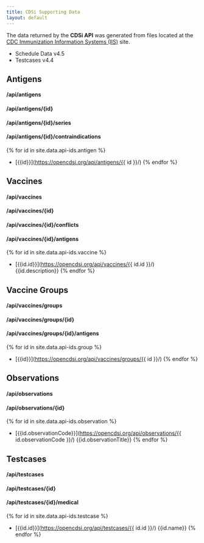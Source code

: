 ```yaml
---
title: CDSi Supporting Data
layout: default
---
```

The data returned by the **CDSi API** was generated from files located at the [CDC Immunization Information Systems (IIS)](https://www.cdc.gov/vaccines/programs/iis/cdsi.html) site. 

* Schedule Data v4.5
* Testcases v4.4

## Antigens

#### /api/antigens
#### /api/antigens/{id}
#### /api/antigens/{id}/series
#### /api/antigens/{id}/contraindications

{% for id in site.data.api-ids.antigen %}
* [{{id}}](https://opencdsi.org/api/antigens/{{ id }}/)
{% endfor %}

## Vaccines

#### /api/vaccines
#### /api/vaccines/{id}
#### /api/vaccines/{id}/conflicts
#### /api/vaccines/{id}/antigens

{% for id in site.data.api-ids.vaccine %}
* [{{id.id}}](https://opencdsi.org/api/vaccines/{{ id.id }}/) {{id.description}}
{% endfor %}

## Vaccine Groups

#### /api/vaccines/groups
#### /api/vaccines/groups/{id}
#### /api/vaccines/groups/{id}/antigens

{% for id in site.data.api-ids.group %}
* [{{id}}](https://opencdsi.org/api/vaccines/groups/{{ id }}/)
{% endfor %}

## Observations

#### /api/observations
#### /api/observations/{id}

{% for id in site.data.api-ids.observation %}
* [{{id.observationCode}}](https://opencdsi.org/api/observations/{{ id.observationCode }}/) {{id.observationTitle}}
{% endfor %}

## Testcases

#### /api/testcases
#### /api/testcases/{id}
#### /api/testcases/{id}/medical

{% for id in site.data.api-ids.testcase %}
* [{{id.id}}](https://opencdsi.org/api/testcases/{{ id.id }}/) {{id.name}}
{% endfor %}


